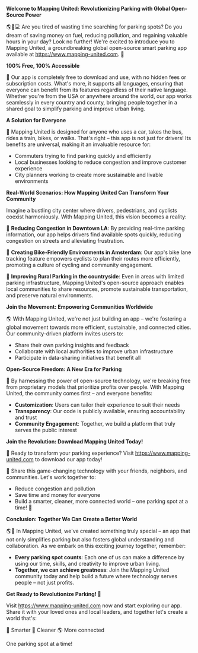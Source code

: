 **Welcome to Mapping United: Revolutionizing Parking with Global Open-Source Power**

 🌎🚗💻 Are you tired of wasting time searching for parking spots? Do you dream of saving money on fuel, reducing pollution, and regaining valuable hours in your day? Look no further! We're excited to introduce you to Mapping United, a groundbreaking global open-source smart parking app available at https://www.mapping-united.com. 🤩

**100% Free, 100% Accessible**

🌟 Our app is completely free to download and use, with no hidden fees or subscription costs. What's more, it supports all languages, ensuring that everyone can benefit from its features regardless of their native language. Whether you're from the USA or anywhere around the world, our app works seamlessly in every country and county, bringing people together in a shared goal to simplify parking and improve urban living.

**A Solution for Everyone**

👥 Mapping United is designed for anyone who uses a car, takes the bus, rides a train, bikes, or walks. That's right – this app is not just for drivers! Its benefits are universal, making it an invaluable resource for:

* Commuters trying to find parking quickly and efficiently
* Local businesses looking to reduce congestion and improve customer experience
* City planners working to create more sustainable and livable environments

**Real-World Scenarios: How Mapping United Can Transform Your Community**

Imagine a bustling city center where drivers, pedestrians, and cyclists coexist harmoniously. With Mapping United, this vision becomes a reality:

🌆 **Reducing Congestion in Downtown LA**: By providing real-time parking information, our app helps drivers find available spots quickly, reducing congestion on streets and alleviating frustration.

💚 **Creating Bike-Friendly Environments in Amsterdam**: Our app's bike lane tracking feature empowers cyclists to plan their routes more efficiently, promoting a culture of cycling and community engagement.

🌴 **Improving Rural Parking in the countryside**: Even in areas with limited parking infrastructure, Mapping United's open-source approach enables local communities to share resources, promote sustainable transportation, and preserve natural environments.

**Join the Movement: Empowering Communities Worldwide**

🌎 With Mapping United, we're not just building an app – we're fostering a global movement towards more efficient, sustainable, and connected cities. Our community-driven platform invites users to:

* Share their own parking insights and feedback
* Collaborate with local authorities to improve urban infrastructure
* Participate in data-sharing initiatives that benefit all

**Open-Source Freedom: A New Era for Parking**

🌟 By harnessing the power of open-source technology, we're breaking free from proprietary models that prioritize profits over people. With Mapping United, the community comes first – and everyone benefits:

* **Customization**: Users can tailor their experience to suit their needs
* **Transparency**: Our code is publicly available, ensuring accountability and trust
* **Community Engagement**: Together, we build a platform that truly serves the public interest

**Join the Revolution: Download Mapping United Today!**

📲 Ready to transform your parking experience? Visit https://www.mapping-united.com to download our app today!

🤝 Share this game-changing technology with your friends, neighbors, and communities. Let's work together to:

* Reduce congestion and pollution
* Save time and money for everyone
* Build a smarter, cleaner, more connected world – one parking spot at a time! 🌟

**Conclusion: Together We Can Create a Better World**

🌎💚 In Mapping United, we've created something truly special – an app that not only simplifies parking but also fosters global understanding and collaboration. As we embark on this exciting journey together, remember:

* **Every parking spot counts**: Each one of us can make a difference by using our time, skills, and creativity to improve urban living.
* **Together, we can achieve greatness**: Join the Mapping United community today and help build a future where technology serves people – not just profits.

**Get Ready to Revolutionize Parking! 🚀**

Visit https://www.mapping-united.com now and start exploring our app. Share it with your loved ones and local leaders, and together let's create a world that's:

🌟 Smarter
💚 Cleaner
🌎 More connected

One parking spot at a time!
